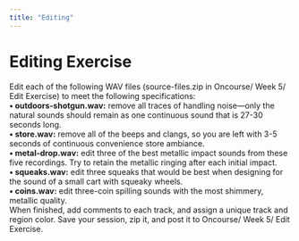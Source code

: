```yaml
---
title: "Editing"
---
```


# Editing Exercise 

Edit each of the following WAV files \(source-files.zip in Oncourse/ Week 5/ Edit Exercise\) to meet the following specifications\:  
**•	outdoors-shotgun.wav\:** remove all traces of handling noise—only the natural sounds should remain as one continuous sound that is 27-30 seconds long.  
**•	store.wav\:** remove all of the beeps and clangs, so you are left with 3-5 seconds of continuous convenience store ambiance.  
**•	metal-drop.wav\:** edit three of the best metallic impact sounds from these five recordings. Try to retain the metallic ringing after each initial impact.  
**•	squeaks.wav\:** edit three squeaks that would be best when designing for the sound of a small cart with squeaky wheels.  
**•	coins.wav\:** edit three-coin spilling sounds with the most shimmery, metallic quality.  
When finished, add comments to each track, and assign a unique track and region color. Save your session, zip it, and post it to Oncourse/ Week 5/ Edit Exercise.  
